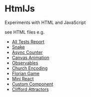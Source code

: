 # HtmlJs
Experiments with HTML and JavaScript

see HTML files e.g.
- [All Tests Report](https://dierk.github.io/HtmlJs/allTests.html)
- [Snake](https://dierk.github.io/HtmlJs/snake/snake.html)
- [Async Counter](https://dierk.github.io/HtmlJs/asyncCounter.html)
- [Canvas Animation](https://dierk.github.io/HtmlJs/canvasAnimation.html)
- [Observables](https://dierk.github.io/HtmlJs/observable/View.html)
- [Church Encoding](https://dierk.github.io/HtmlJs/church/View.html)
- [Florian Game](https://dierk.github.io/HtmlJs/florian.html)
- [Mini React](https://dierk.github.io/HtmlJs/Mini.html)
- [Custom Component](https://dierk.github.io/HtmlJs/gauge/View.html)
- [Clifford Attractors](https://dierk.github.io/HtmlJs/concept/View.html)
